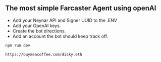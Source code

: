 ## The most simple Farcaster Agent using openAI

- Add your Neynar API and Signer UUID to the .ENV
- Add your OpenAI keys.
- Create the bot directions.
- Add an account the bot should keep track off. 

```bash
npm run dev

https://buymeacoffee.com/disky.eth